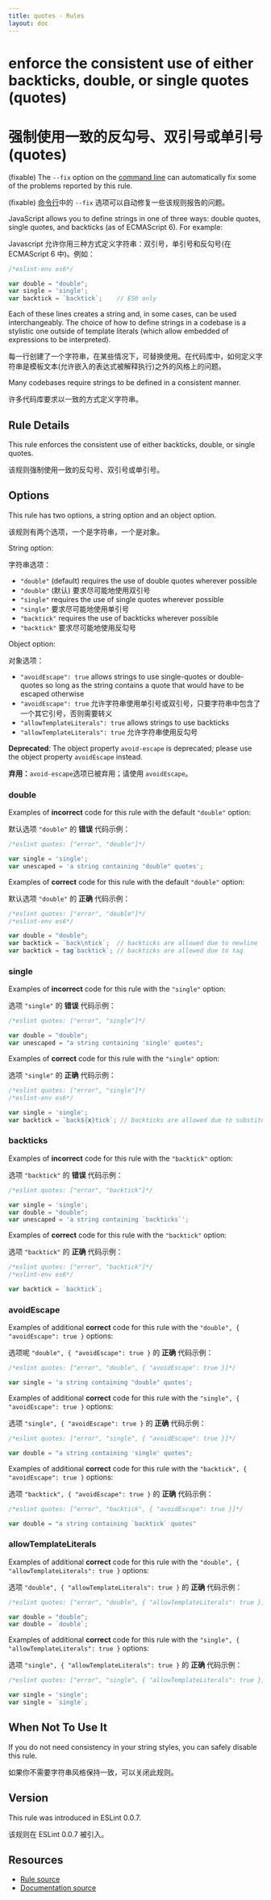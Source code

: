 ```yaml
---
title: quotes - Rules
layout: doc
---
```

<!-- Note: No pull requests accepted for this file. See README.md in the root directory for details. -->

# enforce the consistent use of either backticks, double, or single quotes (quotes)

# 强制使用一致的反勾号、双引号或单引号 (quotes)

(fixable) The `--fix` option on the [command line](../user-guide/command-line-interface#fix) can automatically fix some of the problems reported by this rule.

(fixable) [命令行](../user-guide/command-line-interface#fix)中的 `--fix` 选项可以自动修复一些该规则报告的问题。

JavaScript allows you to define strings in one of three ways: double quotes, single quotes, and backticks (as of ECMAScript 6). For example:

Javascript 允许你用三种方式定义字符串：双引号，单引号和反勾号(在 ECMAScript 6 中)。例如：

```js
/*eslint-env es6*/

var double = "double";
var single = 'single';
var backtick = `backtick`;    // ES6 only
```

Each of these lines creates a string and, in some cases, can be used interchangeably. The choice of how to define strings in a codebase is a stylistic one outside of template literals (which allow embedded of expressions to be interpreted).

每一行创建了一个字符串，在某些情况下，可替换使用。在代码库中，如何定义字符串是模板文本(允许嵌入的表达式被解释执行)之外的风格上的问题。

Many codebases require strings to be defined in a consistent manner.

许多代码库要求以一致的方式定义字符串。

## Rule Details

This rule enforces the consistent use of either backticks, double, or single quotes.

该规则强制使用一致的反勾号、双引号或单引号。

## Options

This rule has two options, a string option and an object option.

该规则有两个选项，一个是字符串，一个是对象。

String option:

字符串选项：

* `"double"` (default) requires the use of double quotes wherever possible
* `"double"` (默认) 要求尽可能地使用双引号
* `"single"` requires the use of single quotes wherever possible
* `"single"` 要求尽可能地使用单引号
* `"backtick"` requires the use of backticks wherever possible
* `"backtick"` 要求尽可能地使用反勾号

Object option:

对象选项：

* `"avoidEscape": true` allows strings to use single-quotes or double-quotes so long as the string contains a quote that would have to be escaped otherwise
* `"avoidEscape": true` 允许字符串使用单引号或双引号，只要字符串中包含了一个其它引号，否则需要转义
* `"allowTemplateLiterals": true` allows strings to use backticks
* `"allowTemplateLiterals": true` 允许字符串使用反勾号

**Deprecated**: The object property `avoid-escape` is deprecated; please use the object property `avoidEscape` instead.

**弃用：**`avoid-escape`选项已被弃用；请使用 `avoidEscape`。

### double

Examples of **incorrect** code for this rule with the default `"double"` option:

默认选项 `"double"` 的 **错误** 代码示例：

```js
/*eslint quotes: ["error", "double"]*/

var single = 'single';
var unescaped = 'a string containing "double" quotes';
```

Examples of **correct** code for this rule with the default `"double"` option:

默认选项 `"double"` 的 **正确** 代码示例：

```js
/*eslint quotes: ["error", "double"]*/
/*eslint-env es6*/

var double = "double";
var backtick = `back\ntick`;  // backticks are allowed due to newline
var backtick = tag`backtick`; // backticks are allowed due to tag
```

### single

Examples of **incorrect** code for this rule with the `"single"` option:

选项 `"single"` 的 **错误** 代码示例：

```js
/*eslint quotes: ["error", "single"]*/

var double = "double";
var unescaped = "a string containing 'single' quotes";
```

Examples of **correct** code for this rule with the `"single"` option:

选项 `"single"` 的 **正确** 代码示例：

```js
/*eslint quotes: ["error", "single"]*/
/*eslint-env es6*/

var single = 'single';
var backtick = `back${x}tick`; // backticks are allowed due to substitution
```

### backticks

Examples of **incorrect** code for this rule with the `"backtick"` option:

选项 `"backtick"` 的 **错误** 代码示例：

```js
/*eslint quotes: ["error", "backtick"]*/

var single = 'single';
var double = "double";
var unescaped = 'a string containing `backticks`';
```

Examples of **correct** code for this rule with the `"backtick"` option:

选项 `"backtick"` 的 **正确** 代码示例：

```js
/*eslint quotes: ["error", "backtick"]*/
/*eslint-env es6*/

var backtick = `backtick`;
```

### avoidEscape

Examples of additional **correct** code for this rule with the `"double", { "avoidEscape": true }` options:

选项呢 `"double", { "avoidEscape": true }` 的 **正确** 代码示例：

```js
/*eslint quotes: ["error", "double", { "avoidEscape": true }]*/

var single = 'a string containing "double" quotes';
```

Examples of additional **correct** code for this rule with the `"single", { "avoidEscape": true }` options:

选项 `"single", { "avoidEscape": true }` 的 **正确** 代码示例：

```js
/*eslint quotes: ["error", "single", { "avoidEscape": true }]*/

var double = "a string containing 'single' quotes";
```

Examples of additional **correct** code for this rule with the `"backtick", { "avoidEscape": true }` options:

选项 `"backtick", { "avoidEscape": true }` 的 **正确** 代码示例：

```js
/*eslint quotes: ["error", "backtick", { "avoidEscape": true }]*/

var double = "a string containing `backtick` quotes"
```

### allowTemplateLiterals

Examples of additional **correct** code for this rule with the `"double", { "allowTemplateLiterals": true }` options:

选项 `"double", { "allowTemplateLiterals": true }` 的 **正确** 代码示例：

```js
/*eslint quotes: ["error", "double", { "allowTemplateLiterals": true }]*/

var double = "double";
var double = `double`;
```

Examples of additional **correct** code for this rule with the `"single", { "allowTemplateLiterals": true }` options:

选项 `"single", { "allowTemplateLiterals": true }` 的 **正确** 代码示例：

```js
/*eslint quotes: ["error", "single", { "allowTemplateLiterals": true }]*/

var single = 'single';
var single = `single`;
```

## When Not To Use It

If you do not need consistency in your string styles, you can safely disable this rule.

如果你不需要字符串风格保持一致，可以关闭此规则。

## Version

This rule was introduced in ESLint 0.0.7.

该规则在 ESLint 0.0.7 被引入。

## Resources

* [Rule source](https://github.com/eslint/eslint/tree/master/lib/rules/quotes.js)
* [Documentation source](https://github.com/eslint/eslint/tree/master/docs/rules/quotes.md)
